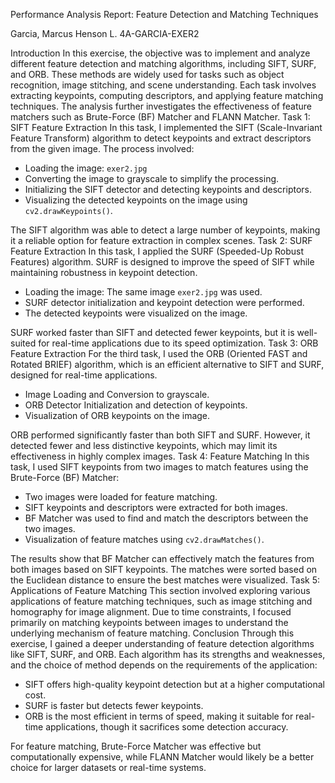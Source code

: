 Performance Analysis Report: Feature Detection and Matching Techniques

Garcia, Marcus Henson L.
4A-GARCIA-EXER2

Introduction
In this exercise, the objective was to implement and analyze different feature detection and matching algorithms, including SIFT, SURF, and ORB. These methods are widely used for tasks such as object recognition, image stitching, and scene understanding. Each task involves extracting keypoints, computing descriptors, and applying feature matching techniques. The analysis further investigates the effectiveness of feature matchers such as Brute-Force (BF) Matcher and FLANN Matcher.
Task 1: SIFT Feature Extraction
In this task, I implemented the SIFT (Scale-Invariant Feature Transform) algorithm to detect keypoints and extract descriptors from the given image. The process involved:
- Loading the image: `exer2.jpg`
- Converting the image to grayscale to simplify the processing.
- Initializing the SIFT detector and detecting keypoints and descriptors.
- Visualizing the detected keypoints on the image using `cv2.drawKeypoints()`.

The SIFT algorithm was able to detect a large number of keypoints, making it a reliable option for feature extraction in complex scenes.
Task 2: SURF Feature Extraction
In this task, I applied the SURF (Speeded-Up Robust Features) algorithm. SURF is designed to improve the speed of SIFT while maintaining robustness in keypoint detection.
- Loading the image: The same image `exer2.jpg` was used.
- SURF detector initialization and keypoint detection were performed.
- The detected keypoints were visualized on the image.

SURF worked faster than SIFT and detected fewer keypoints, but it is well-suited for real-time applications due to its speed optimization.
Task 3: ORB Feature Extraction
For the third task, I used the ORB (Oriented FAST and Rotated BRIEF) algorithm, which is an efficient alternative to SIFT and SURF, designed for real-time applications.
- Image Loading and Conversion to grayscale.
- ORB Detector Initialization and detection of keypoints.
- Visualization of ORB keypoints on the image.

ORB performed significantly faster than both SIFT and SURF. However, it detected fewer and less distinctive keypoints, which may limit its effectiveness in highly complex images.
Task 4: Feature Matching
In this task, I used SIFT keypoints from two images to match features using the Brute-Force (BF) Matcher:
- Two images were loaded for feature matching.
- SIFT keypoints and descriptors were extracted for both images.
- BF Matcher was used to find and match the descriptors between the two images.
- Visualization of feature matches using `cv2.drawMatches()`.

The results show that BF Matcher can effectively match the features from both images based on SIFT keypoints. The matches were sorted based on the Euclidean distance to ensure the best matches were visualized.
Task 5: Applications of Feature Matching
This section involved exploring various applications of feature matching techniques, such as image stitching and homography for image alignment. Due to time constraints, I focused primarily on matching keypoints between images to understand the underlying mechanism of feature matching.
Conclusion
Through this exercise, I gained a deeper understanding of feature detection algorithms like SIFT, SURF, and ORB. Each algorithm has its strengths and weaknesses, and the choice of method depends on the requirements of the application:

- SIFT offers high-quality keypoint detection but at a higher computational cost.
- SURF is faster but detects fewer keypoints.
- ORB is the most efficient in terms of speed, making it suitable for real-time applications, though it sacrifices some detection accuracy.

For feature matching, Brute-Force Matcher was effective but computationally expensive, while FLANN Matcher would likely be a better choice for larger datasets or real-time systems.
